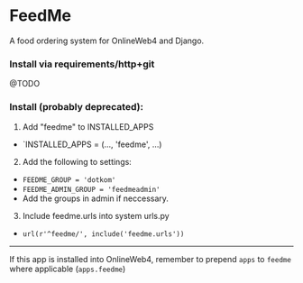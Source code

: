 FeedMe
===========  

A food ordering system for OnlineWeb4 and Django. 

### Install via requirements/http+git
@TODO

### Install (probably deprecated): 

1. Add "feedme" to INSTALLED_APPS  
 - `INSTALLED_APPS = (…, 'feedme', …)  
2. Add the following to settings:  
 - `FEEDME_GROUP = 'dotkom'`  
 - `FEEDME_ADMIN_GROUP = 'feedmeadmin'`  
 - Add the groups in admin if neccessary.  
3. Include feedme.urls into system urls.py     
 - `url(r'^feedme/', include('feedme.urls'))`  

---

If this app is installed into OnlineWeb4, remember to prepend `apps` to `feedme` where applicable (`apps.feedme`) 
